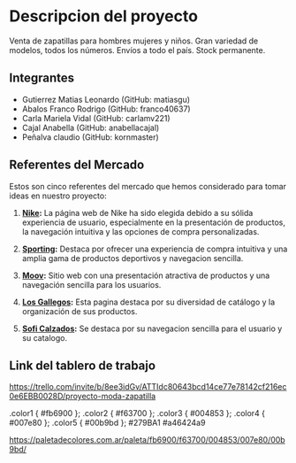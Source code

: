 <!-- descripcion del proyecto -->
# Descripcion del proyecto 

Venta de zapatillas para hombres mujeres y niños. Gran variedad de modelos, todos los números. Envíos a todo el país. Stock permanente.
<!-- descripciones de los integrante -->
## Integrantes

- Gutierrez Matias Leonardo (GitHub: matiasgu)
- Abalos Franco Rodrigo (GitHub: franco40637)
- Carla Mariela Vidal (GitHub: carlamv221)
- Cajal Anabella (GitHub: anabellacajal)
- Peñalva claudio (GitHub: kornmaster)
<!-- Referentes del Mercado -->
## Referentes del Mercado

Estos son cinco referentes del mercado que hemos considerado para tomar ideas en nuestro proyecto:

1. **[Nike](https://www.nike.com.ar):** La página web de Nike ha sido elegida debido a su sólida experiencia de usuario, especialmente en la presentación de productos, la navegación intuitiva y las opciones de compra personalizadas.

2. **[Sporting](https://www.sporting.com.ar):** Destaca por ofrecer una experiencia de compra intuitiva y una amplia gama de productos deportivos y navegacion sencilla.

3. **[Moov](https://www.moov.com.ar):** Sitio web con una presentación atractiva de productos y una navegación sencilla para los usuarios.

4. **[Los Gallegos](https://www.calzadoslosgallegos.com.ar):** Esta pagina destaca por su diversidad de catálogo y la organización de sus productos.

5. **[Sofi Calzados](https://www.soficalzados.com.ar):** Se destaca por su navegacion sencilla para el usuario y su catalogo.


<!-- tablero de trabajo -->

## Link del tablero de trabajo

 https://trello.com/invite/b/8ee3idGv/ATTIdc80643bcd14ce77e78142cf216ec0e6EBB0028D/proyecto-moda-zapatilla


 <!-- paleta de colores para el trabajo -->
 
.color1 { #fb6900 }; 
.color2 { #f63700 };
.color3 { #004853 };
.color4 { #007e80 };
.color5 { #00b9bd };
#279BA1
#a46424a9

https://paletadecolores.com.ar/paleta/fb6900/f63700/004853/007e80/00b9bd/